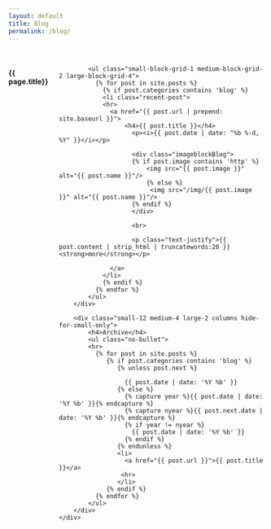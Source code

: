 ```yaml
---
layout: default
title: Blog
permalink: /blog/
---
```


<div class="fullWidth">
  <br>
	<div class="small-12 columns">
		<div class="small-12 medium-8 large-10 columns">
		 <h4>{{ page.title}}</h4>

		    <ul class="small-block-grid-1 medium-block-grid-2 large-block-grid-4">
		      {% for post in site.posts %}
				{% if post.categories contains 'blog' %}
				<li class="recent-post">
				<hr>
			      <a href="{{ post.url | prepend: site.baseurl }}">
				      <h4>{{ post.title }}</h4>
				      	<p><i>{{ post.date | date: "%b %-d, %Y" }}</i></p>
				      	
				      	<div class="imageblockBlog">
				      	{% if post.image contains 'http' %}
			          	  	<img src="{{ post.image }}" alt="{{ post.name }}"/>
				          	{% else %}
							 <img src="/img/{{ post.image }}" alt="{{ post.name }}"/>
				        {% endif %}
				        </div>
                        
                        <br>
                        
			      		<p class="text-justify">{{ post.content | strip_html | truncatewords:20 }} <strong>more</strong></p>
				      	
			  	  </a>
			    </li> 
		   		{% endif %}   
		      {% endfor %}
		    </ul>
		</div>

		<div class="small-12 medium-4 large-2 columns hide-for-small-only">
			<h4>Archive</h4>
			<ul class="no-bullet">
			<hr>
			  {% for post in site.posts %}
			 	 {% if post.categories contains 'blog' %}
				    {% unless post.next %}
                   
				      {{ post.date | date: '%Y %b' }}
				    {% else %}
				      {% capture year %}{{ post.date | date: '%Y %b' }}{% endcapture %}
				      {% capture nyear %}{{ post.next.date | date: '%Y %b' }}{% endcapture %}
				      {% if year != nyear %}
				        {{ post.date | date: '%Y %b' }}
				      {% endif %}
				    {% endunless %}
                    <li> 
				      <a href="{{ post.url }}">{{ post.title }}</a>
				     <hr>
				    </li>
				 {% endif %}
			  {% endfor %}
			</ul>
        </div>
	</div>
</div>
